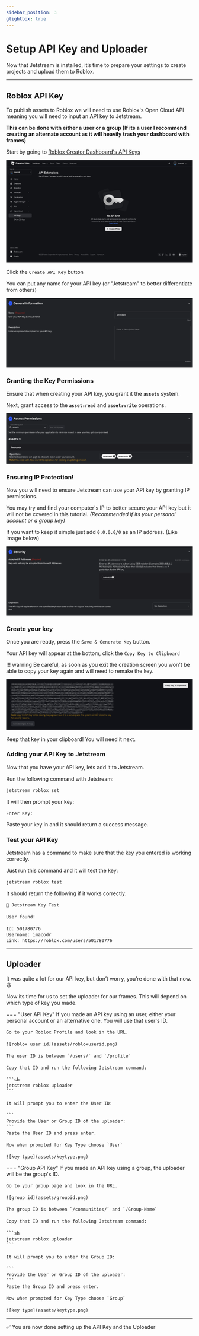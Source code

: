 ```yaml
---
sidebar_position: 3
glightbox: true
---
```


# Setup API Key and Uploader

Now that Jetstream is installed, it’s time to prepare your settings to create projects and upload them to Roblox.

---

## Roblox API Key

To publish assets to Roblox we will need to use Roblox's Open Cloud API meaning you will need to input an API key to Jetstream.

**This can be done with either a user or a group (If its a user I recommend creating an alternate account as it will heavily trash your dashboard with frames)**

Start by going to [Roblox Creator Dashboard's API Keys](https://create.roblox.com/dashboard/credentials?activeTab=ApiKeysTab)

![creator dashboard](assets/robloxapidashboard.jpeg)

Click the `Create API Key` button

You can put any name for your API key (or "Jetstream" to better differentiate from others)

![api name](assets/apikeyname.png)

### Granting the Key Permissions

Ensure that when creating your API key, you grant it the **`assets`** system.

Next, grant access to the **`asset:read`** and **`asset:write`** operations.

![api permissions](assets/apikeypermissions.png)

### Ensuring IP Protection!

Now you will need to ensure Jetstream can use your API key by granting IP permissions.

You may try and find your computer's IP to better secure your API key but it will not be covered in this tutorial. _(Recommended if its your personal account or a group key)_

If you want to keep it simple just add `0.0.0.0/0` as an IP address. (Like image below)

![api permissions](assets/apikeysecurity.png)

### Create your key

Once you are ready, press the `Save & Generate Key` button.

Your API key will appear at the bottom, click the `Copy Key to Clipboard`

!!! warning
    Be careful, as soon as you exit the creation screen you won't be able to copy your key again and will need to remake the key.

![api confirmation](assets/robloxapikeyconfirm.png)

Keep that key in your clipboard! You will need it next.

### Adding your API Key to Jetstream

Now that you have your API key, lets add it to Jetstream.

Run the following command with Jetstream:

```sh
jetstream roblox set
```
It will then prompt your key:

```
Enter Key:
```

Paste your key in and it should return a success message.

### Test your API Key

Jetstream has a command to make sure that the key you entered is working correctly.

Just run this command and it will test the key:

```sh
jetstream roblox test
```

It should return the following if it works correctly:

```
🚀 Jetstream Key Test

User found!

Id: 501780776
Username: imacodr
Link: https://roblox.com/users/501780776
```

---

## Uploader

It was quite a lot for our API key, but don’t worry, you’re done with that now. :smiley:

Now its time for us to set the uploader for our frames. This will depend on which type of key you made.

=== "User API Key"
    If you made an API key using an user, either your personal account or an alternative one. You will use that user's ID.

    Go to your Roblox Profile and look in the URL.

    ![roblox user id](assets/robloxuserid.png)

    The user ID is between `/users/` and `/profile`

    Copy that ID and run the following Jetstream command:

    ```sh
    jetstream roblox uploader
    ```
    
    It will prompt you to enter the User ID:

    ```
    Provide the User or Group ID of the uploader: 
    ```
    Paste the User ID and press enter.

    Now when prompted for Key Type choose `User`

    ![key type](assets/keytype.png)

=== "Group API Key"
    If you made an API key using a group, the uploader will be the group's ID.

    Go to your group page and look in the URL.

    ![group id](assets/groupid.png)

    The group ID is between `/communities/` and `/Group-Name`

    Copy that ID and run the following Jetstream command:

    ```sh
    jetstream roblox uploader
    ```
    
    It will prompt you to enter the Group ID:

    ```
    Provide the User or Group ID of the uploader: 
    ```
    Paste the Group ID and press enter.

    Now when prompted for Key Type choose `Group`

    ![key type](assets/keytype.png)

---

:white_check_mark: You are now done setting up the API Key and the Uploader